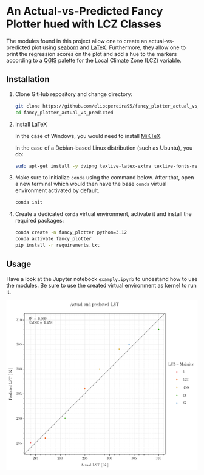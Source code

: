 # An Actual-vs-Predicted Fancy Plotter hued with LCZ Classes

The modules found in this project allow one to create an actual-vs-predicted plot using
[seaborn](https://seaborn.pydata.org/) and [LaTeX](https://www.latex-project.org/).
Furthermore, they allow one to print the regression scores on the plot and add a hue to
the markers according to a [QGIS](https://www.qgis.org/) palette for the Local Climate
Zone (LCZ) variable.

## Installation

1. Clone GitHub repository and change directory:

    ```bash
    git clone https://github.com/eliocpereira95/fancy_plotter_actual_vs_predicted.git
    cd fancy_plotter_actual_vs_predicted
    ```

2. Install LaTeX

    In the case of Windows, you would need to install [MiKTeX](https://miktex.org/download).

    In the case of a Debian-based Linux distribution (such as Ubuntu), you do:

    ```bash
    sudo apt-get install -y dvipng texlive-latex-extra texlive-fonts-recommended cm-super
    ```

3. Make sure to initialize `conda` using the command below. After that, open a new
   terminal which would then have the base `conda` virtual environment activated by
   default.

    ```bash
    conda init
    ```

2. Create a dedicated `conda` virtual environment, activate it and install the required
   packages:

    ```bash
    conda create -n fancy_plotter python=3.12
    conda activate fancy_plotter
    pip install -r requirements.txt
    ```

## Usage

Have a look at the Jupyter notebook `examply.ipynb` to undestand how to use the modules.
Be sure to use the created virtual environment as kernel to run it.

<img src="example.png" width="650"/>
